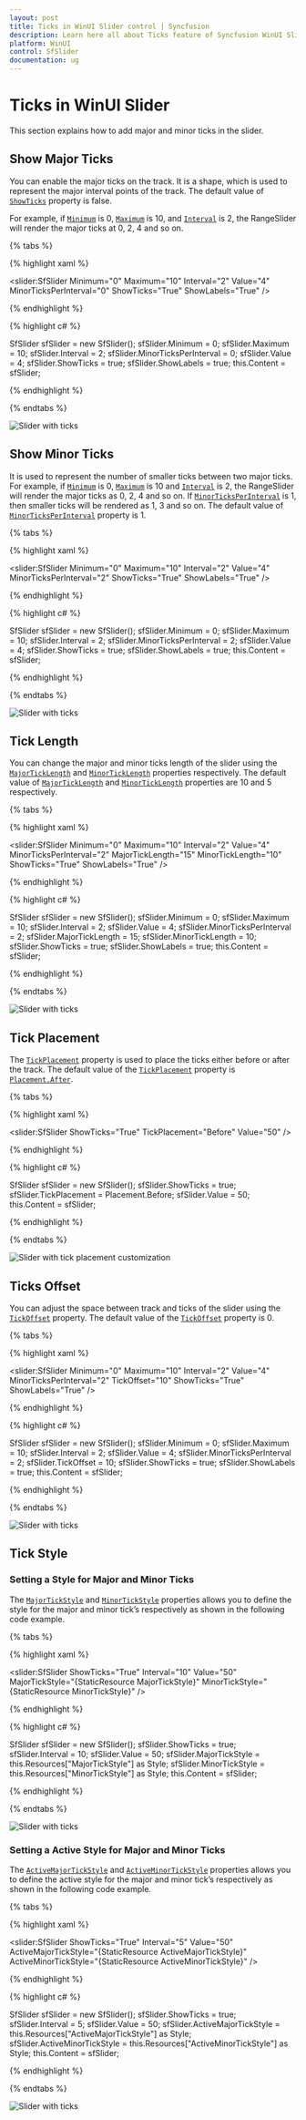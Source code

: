 ```yaml
---
layout: post
title: Ticks in WinUI Slider control | Syncfusion
description: Learn here all about Ticks feature of Syncfusion WinUI Slider(SfSlider) control with length, placement support and more.
platform: WinUI
control: SfSlider
documentation: ug
---
```


# Ticks in WinUI Slider

This section explains how to add major and minor ticks in the slider.

## Show Major Ticks

You can enable the major ticks on the track. It is a shape, which is used to represent the major interval points of the track. The default value of [`ShowTicks`](https://help.syncfusion.com/cr/winui/Syncfusion.UI.Xaml.Sliders.SliderBase.html#Syncfusion_UI_Xaml_Sliders_SliderBase_ShowTicks) property is false.

For example, if [`Minimum`](https://help.syncfusion.com/cr/winui/Syncfusion.UI.Xaml.Sliders.SliderBase.html#Syncfusion_UI_Xaml_Sliders_SliderBase_Minimum) is 0, [`Maximum`](https://help.syncfusion.com/cr/winui/Syncfusion.UI.Xaml.Sliders.SliderBase.html#Syncfusion_UI_Xaml_Sliders_SliderBase_Maximum) is 10, and [`Interval`](https://help.syncfusion.com/cr/winui/Syncfusion.UI.Xaml.Sliders.SliderBase.html#Syncfusion_UI_Xaml_Sliders_SliderBase_Interval) is 2, the RangeSlider will render the major ticks at 0, 2, 4 and so on.

{% tabs %}

{% highlight xaml %}

<slider:SfSlider Minimum="0"
                 Maximum="10"
                 Interval="2"
                 Value="4"
                 MinorTicksPerInterval="0"
                 ShowTicks="True"
                 ShowLabels="True" />

{% endhighlight %}

{% highlight c# %}

SfSlider sfSlider = new SfSlider();
sfSlider.Minimum = 0;
sfSlider.Maximum = 10;
sfSlider.Interval = 2;
sfSlider.MinorTicksPerInterval = 0;
sfSlider.Value = 4;
sfSlider.ShowTicks = true;
sfSlider.ShowLabels = true;
this.Content = sfSlider;

{% endhighlight %}

{% endtabs %}

![Slider with ticks](images/ticks/slider-ticks.png)

## Show Minor Ticks

It is used to represent the number of smaller ticks between two major ticks. 
For example, if [`Minimum`](https://help.syncfusion.com/cr/winui/Syncfusion.UI.Xaml.Sliders.SliderBase.html#Syncfusion_UI_Xaml_Sliders_SliderBase_Minimum) is 0, [`Maximum`](https://help.syncfusion.com/cr/winui/Syncfusion.UI.Xaml.Sliders.SliderBase.html#Syncfusion_UI_Xaml_Sliders_SliderBase_Maximum) is 10 and [`Interval`](https://help.syncfusion.com/cr/winui/Syncfusion.UI.Xaml.Sliders.SliderBase.html#Syncfusion_UI_Xaml_Sliders_SliderBase_Interval) is 2, the RangeSlider will render the major ticks as 0, 2, 4 and so on. If [`MinorTicksPerInterval`](https://help.syncfusion.com/cr/winui/Syncfusion.UI.Xaml.Sliders.SliderBase.html#Syncfusion_UI_Xaml_Sliders_SliderBase_MinorTicksPerInterval) is 1, then smaller ticks will be rendered as 1, 3 and so on. The default value of [`MinorTicksPerInterval`](https://help.syncfusion.com/cr/winui/Syncfusion.UI.Xaml.Sliders.SliderBase.html#Syncfusion_UI_Xaml_Sliders_SliderBase_MinorTicksPerInterval) property is 1.


{% tabs %}

{% highlight xaml %}

<slider:SfSlider Minimum="0"
                 Maximum="10"
                 Interval="2"
                 Value="4"
                 MinorTicksPerInterval="2"
                 ShowTicks="True"
                 ShowLabels="True" />

{% endhighlight %}

{% highlight c# %}

SfSlider sfSlider = new SfSlider();
sfSlider.Minimum = 0;
sfSlider.Maximum = 10;
sfSlider.Interval = 2;
sfSlider.MinorTicksPerInterval = 2;
sfSlider.Value = 4;
sfSlider.ShowTicks = true;
sfSlider.ShowLabels = true;
this.Content = sfSlider;

{% endhighlight %}

{% endtabs %}

![Slider with ticks](images/ticks/slider-minorTicksPerInterval.png)

## Tick Length

You can change the major and minor ticks length of the slider using the [`MajorTickLength`](https://help.syncfusion.com/cr/winui/Syncfusion.UI.Xaml.Sliders.SliderBase.html#Syncfusion_UI_Xaml_Sliders_SliderBase_MajorTickLength) and [`MinorTickLength`](https://help.syncfusion.com/cr/winui/Syncfusion.UI.Xaml.Sliders.SliderBase.html#Syncfusion_UI_Xaml_Sliders_SliderBase_MinorTickLength) properties respectively. The default value of [`MajorTickLength`](https://help.syncfusion.com/cr/winui/Syncfusion.UI.Xaml.Sliders.SliderBase.html#Syncfusion_UI_Xaml_Sliders_SliderBase_MajorTickLength) and [`MinorTickLength`](https://help.syncfusion.com/cr/winui/Syncfusion.UI.Xaml.Sliders.SliderBase.html#Syncfusion_UI_Xaml_Sliders_SliderBase_MinorTickLength) properties are 10 and 5 respectively.

{% tabs %}

{% highlight xaml %}

<slider:SfSlider Minimum="0"
                 Maximum="10"
                 Interval="2"
                 Value="4"
                 MinorTicksPerInterval="2"
                 MajorTickLength="15"
                 MinorTickLength="10"
                 ShowTicks="True"
                 ShowLabels="True" />

{% endhighlight %}

{% highlight c# %}

SfSlider sfSlider = new SfSlider();
sfSlider.Minimum = 0;
sfSlider.Maximum = 10;
sfSlider.Interval = 2;
sfSlider.Value = 4;
sfSlider.MinorTicksPerInterval = 2;
sfSlider.MajorTickLength = 15;
sfSlider.MinorTickLength = 10;
sfSlider.ShowTicks = true;
sfSlider.ShowLabels = true;
this.Content = sfSlider;

{% endhighlight %}

{% endtabs %}

![Slider with ticks](images/ticks/slider-majorMinorTickLength.png)

## Tick Placement

The [`TickPlacement`](https://help.syncfusion.com/cr/winui/Syncfusion.UI.Xaml.Sliders.SliderBase.html#Syncfusion_UI_Xaml_Sliders_SliderBase_TickPlacement) property is used to place the ticks either before or after the track. The default value of the [`TickPlacement`](https://help.syncfusion.com/cr/winui/Syncfusion.UI.Xaml.Sliders.SliderBase.html#Syncfusion_UI_Xaml_Sliders_SliderBase_TickPlacement) property is [`Placement.After`](https://help.syncfusion.com/cr/winui/Syncfusion.UI.Xaml.Sliders.Placement.html#Syncfusion_UI_Xaml_Sliders_Placement_After).

{% tabs %}

{% highlight xaml %}

<slider:SfSlider ShowTicks="True"
                 TickPlacement="Before"
                 Value="50" />

{% endhighlight %}

{% highlight c# %}

SfSlider sfSlider = new SfSlider();
sfSlider.ShowTicks = true;
sfSlider.TickPlacement = Placement.Before;
sfSlider.Value = 50;
this.Content = sfSlider;

{% endhighlight %}

{% endtabs %}

![Slider with tick placement customization](images/ticks/slider-tickPlacement.png)

## Ticks Offset

You can adjust the space between track and ticks of the slider using the [`TickOffset`](https://help.syncfusion.com/cr/winui/Syncfusion.UI.Xaml.Sliders.SliderBase.html#Syncfusion_UI_Xaml_Sliders_SliderBase_TickOffset) property. The default value of the [`TickOffset`](https://help.syncfusion.com/cr/winui/Syncfusion.UI.Xaml.Sliders.SliderBase.html#Syncfusion_UI_Xaml_Sliders_SliderBase_TickOffset) property is 0.

{% tabs %}

{% highlight xaml %}

<slider:SfSlider Minimum="0"
                 Maximum="10"
                 Interval="2"
                 Value="4"
                 MinorTicksPerInterval="2"
                 TickOffset="10"
                 ShowTicks="True"
                 ShowLabels="True" />

{% endhighlight %}

{% highlight c# %}

SfSlider sfSlider = new SfSlider();
sfSlider.Minimum = 0;
sfSlider.Maximum = 10;
sfSlider.Interval = 2;
sfSlider.Value = 4;
sfSlider.MinorTicksPerInterval = 2;
sfSlider.TickOffset = 10;
sfSlider.ShowTicks = true;
sfSlider.ShowLabels = true;
this.Content = sfSlider;

{% endhighlight %}

{% endtabs %}

![Slider with ticks](images/ticks/slider-tickOffset.png)

## Tick Style

### Setting a Style for Major and Minor Ticks

The [`MajorTickStyle`](https://help.syncfusion.com/cr/winui/Syncfusion.UI.Xaml.Sliders.SliderBase.html#Syncfusion_UI_Xaml_Sliders_SliderBase_MajorTickStyle) and [`MinorTickStyle`](https://help.syncfusion.com/cr/winui/Syncfusion.UI.Xaml.Sliders.SliderBase.html#Syncfusion_UI_Xaml_Sliders_SliderBase_MinorTickStyle) properties allows you to define the style for the major and minor tick’s respectively as shown in the following code example.

{% tabs %}

{% highlight xaml %}

<Style x:Key="MajorTickStyle"
       TargetType="Line">
    <Setter Property="Stroke"
            Value="Red" />
    <Setter Property="StrokeThickness"
            Value="1.5" />
    <Setter Property="StrokeDashArray"
            Value="1,1" />
</Style>
<Style x:Key="MinorTickStyle"
       TargetType="Line">
    <Setter Property="Stroke"
            Value="Green" />
    <Setter Property="StrokeThickness"
            Value="1.5" />
    <Setter Property="StrokeDashArray"
            Value="1,1" />
</Style>

<slider:SfSlider ShowTicks="True"
                 Interval="10"
                 Value="50"
                 MajorTickStyle="{StaticResource MajorTickStyle}"
                 MinorTickStyle="{StaticResource MinorTickStyle}" />

{% endhighlight %}

{% highlight c# %}

SfSlider sfSlider = new SfSlider();
sfSlider.ShowTicks = true;
sfSlider.Interval = 10;
sfSlider.Value = 50;
sfSlider.MajorTickStyle = this.Resources["MajorTickStyle"] as Style;
sfSlider.MinorTickStyle = this.Resources["MinorTickStyle"] as Style;
this.Content = sfSlider;

{% endhighlight %}

{% endtabs %}

![Slider with ticks](images/ticks/slider-majorMinorTickStyle.png)

### Setting a Active Style for Major and Minor Ticks

The [`ActiveMajorTickStyle`](https://help.syncfusion.com/cr/winui/Syncfusion.UI.Xaml.Sliders.SliderBase.html#Syncfusion_UI_Xaml_Sliders_SliderBase_ActiveMajorTickStyle) and [`ActiveMinorTickStyle`](https://help.syncfusion.com/cr/winui/Syncfusion.UI.Xaml.Sliders.SliderBase.html#Syncfusion_UI_Xaml_Sliders_SliderBase_ActiveMinorTickStyle) properties allows you to define the active style for the major and minor tick’s respectively as shown in the following code example.

{% tabs %}

{% highlight xaml %}

<Style x:Key="ActiveMajorTickStyle"
       TargetType="Line">
    <Setter Property="Stroke"
            Value="{ThemeResource SystemAccentColor}" />
    <Setter Property="StrokeThickness"
            Value="1.5" />
</Style>

<Style x:Key="ActiveMinorTickStyle"
       TargetType="Line">
    <Setter Property="Stroke"
            Value="{ThemeResource SystemAccentColor}" />
    <Setter Property="StrokeThickness"
            Value="1" />
</Style>

<slider:SfSlider ShowTicks="True"
                 Interval="5"
                 Value="50"
                 ActiveMajorTickStyle="{StaticResource ActiveMajorTickStyle}"
                 ActiveMinorTickStyle="{StaticResource ActiveMinorTickStyle}" />

{% endhighlight %}

{% highlight c# %}

SfSlider sfSlider = new SfSlider();
sfSlider.ShowTicks = true;
sfSlider.Interval = 5;
sfSlider.Value = 50;
sfSlider.ActiveMajorTickStyle = this.Resources["ActiveMajorTickStyle"] as Style;
sfSlider.ActiveMinorTickStyle = this.Resources["ActiveMinorTickStyle"] as Style;
this.Content = sfSlider;

{% endhighlight %}

{% endtabs %}

![Slider with ticks](images/ticks/slider-activeMajorMinorTickStyle.png)
